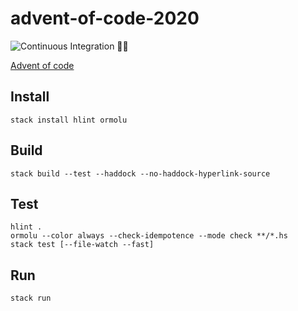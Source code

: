 # advent-of-code-2020

![Continuous Integration 👮‍♂️](https://github.com/godu/advent-of-code-2020/workflows/Continuous%20Integration%20%F0%9F%91%AE%E2%80%8D%E2%99%82%EF%B8%8F/badge.svg)

[Advent of code](https://adventofcode.com/2020)

## Install

```shell
stack install hlint ormolu
```

## Build

```shell
stack build --test --haddock --no-haddock-hyperlink-source
```

## Test

```shell
hlint .
ormolu --color always --check-idempotence --mode check **/*.hs
stack test [--file-watch --fast]
```

## Run

```shell
stack run
```
